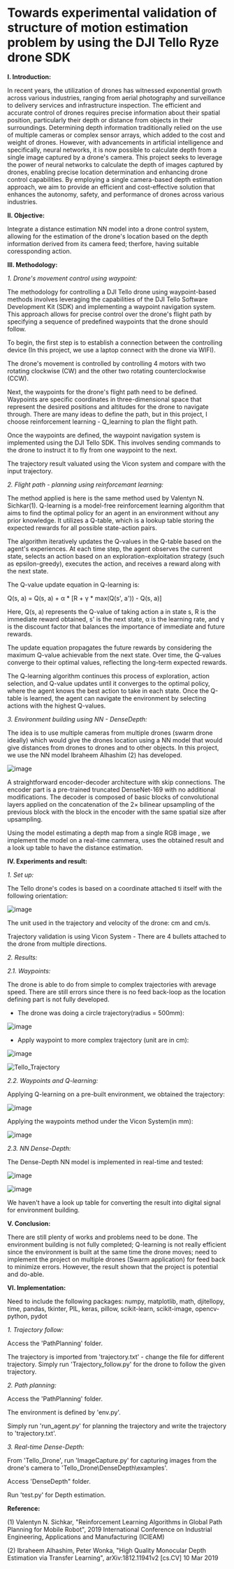 # Towards experimental validation of structure of motion estimation problem by using the DJI Tello Ryze drone SDK

**I. Introduction:**

In recent years, the utilization of drones has witnessed exponential growth across various industries, ranging from aerial photography and surveillance to delivery services and infrastructure inspection. The efficient and accurate control of drones requires precise information about their spatial position, particularly their depth or distance from objects in their surroundings. Determining depth information traditionally relied on the use of multiple cameras or complex sensor arrays, which added to the cost and weight of drones. However, with advancements in artificial intelligence and specifically, neural networks, it is now possible to calculate depth from a single image captured by a drone's camera. This project seeks to leverage the power of neural networks to calculate the depth of images captured by drones, enabling precise location determination and enhancing drone control capabilities. By employing a single camera-based depth estimation approach, we aim to provide an efficient and cost-effective solution that enhances the autonomy, safety, and performance of drones across various industries. 

**II. Objective:**

Integrate a distance estimation NN model into a drone control system, allowing for the estimation of the drone's location based on the depth information derived from its camera feed; therfore, having suitable coressponding action.

**III. Methodology:**

_1. Drone's movement control using waypoint:_

The methodology for controlling a DJI Tello drone using waypoint-based methods involves leveraging the capabilities of the DJI Tello Software Development Kit (SDK) and implementing a waypoint navigation system. This approach allows for precise control over the drone's flight path by specifying a sequence of predefined waypoints that the drone should follow.

To begin, the first step is to establish a connection between the controlling device (In this project, we use a laptop connect with the drone via WIFI).

The drone's movement is controlled by controlling 4 motors with two rotating clockwise (CW) and the other two rotating counterclockwise (CCW).

Next, the waypoints for the drone's flight path need to be defined. Waypoints are specific coordinates in three-dimensional space that represent the desired positions and altitudes for the drone to navigate through. There are many ideas to define the path, but in this project, I choose reinforcement learning - Q_learning to plan the flight path.

Once the waypoints are defined, the waypoint navigation system is implemented using the DJI Tello SDK. This involves sending commands to the drone to instruct it to fly from one waypoint to the next. 

The trajectory result valuated using the Vicon system and compare with the input trajectory.

_2. Flight path - planning using reinforcemant learning:_

The method applied is here is the same method used by Valentyn N. Sichkar(1). Q-learning is a model-free reinforcement learning algorithm that aims to find the optimal policy for an agent in an environment without any prior knowledge. It utilizes a Q-table, which is a lookup table storing the expected rewards for all possible state-action pairs.

The algorithm iteratively updates the Q-values in the Q-table based on the agent's experiences. At each time step, the agent observes the current state, selects an action based on an exploration-exploitation strategy (such as epsilon-greedy), executes the action, and receives a reward along with the next state.

The Q-value update equation in Q-learning is:

Q(s, a) = Q(s, a) + α * [R + γ * max(Q(s', a')) - Q(s, a)]

Here, Q(s, a) represents the Q-value of taking action a in state s, R is the immediate reward obtained, s' is the next state, α is the learning rate, and γ is the discount factor that balances the importance of immediate and future rewards.

The update equation propagates the future rewards by considering the maximum Q-value achievable from the next state. Over time, the Q-values converge to their optimal values, reflecting the long-term expected rewards.

The Q-learning algorithm continues this process of exploration, action selection, and Q-value updates until it converges to the optimal policy, where the agent knows the best action to take in each state. Once the Q-table is learned, the agent can navigate the environment by selecting actions with the highest Q-values.

_3. Environment building using NN - DenseDepth:_

The idea is to use multiple cameras from multiple drones (swarm drone ideally) which would give the drones location using a NN model that would give distances from drones to drones and to other objects. In this project, we use the NN model Ibraheem Alhashim (2) has developed.

![image](https://github.com/DatTrongNg/Tello_Swarm/assets/87078249/b541e318-e49d-4dec-8593-786d8dfe9bc1)

A straightforward encoder-decoder architecture with skip connections. The encoder part is a pre-trained truncated DenseNet-169 with no additional modifications. The decoder is composed of basic blocks of convolutional layers applied on the concatenation of the 2× bilinear upsampling of the previous block with the block in the encoder with the same spatial size after upsampling.

Using the model estimating a depth map from a single RGB image , we implement the model on a real-time cammera, uses the obtained result and a look up table to have the distance estimation. 

**IV. Experiments and result:**

_1. Set up:_

The Tello drone's codes is based on a coordinate attached ti itself with the following orientation:

![image](https://github.com/DatTrongNg/Tello_Swarm/assets/87078249/3f00e71a-a614-40e0-ab10-4cfcee665c8a)

The unit used in the trajectory and velocity of the drone: cm and cm/s.

Trajectory validation is using Vicon System - There are 4 bullets attached to the drone from multiple directions.

_2. Results:_

_2.1. Waypoints:_

The drone is able to do from simple to complex trajectories with arevage speed. There are still errors since there is no feed back-loop as the location defining part is not fully developed.

- The drone was doing a circle trajectory(radius = 500mm):

![image](https://github.com/DatTrongNg/Tello_Swarm/assets/87078249/b60d7540-8713-4cb4-9f95-18d25dddb105)

- Apply waypoint to more complex trajectory (unit are in cm):

![image](https://github.com/DatTrongNg/Tello_Swarm/assets/87078249/daa7c784-3f8c-45c1-ac1d-05dff410500e)

![Tello_Trajectory](https://github.com/DatTrongNg/Tello_Swarm/assets/87078249/77455e26-23ce-4240-9225-01780980bf17)

_2.2. Waypoints and Q-learning:_

Applying Q-learning on a pre-built environment, we obtained the trajectory:

![image](https://github.com/DatTrongNg/Tello_Swarm/assets/87078249/b0e8ab6d-604a-4db8-b1ce-838b76a7841b)

Applying the waypoints method under the Vicon System(in mm):

![image](https://github.com/DatTrongNg/Tello_Swarm/assets/87078249/f5eb258e-8a9e-4d1a-9211-ba2310a80591)

_2.3. NN Dense-Depth:_

The Dense-Depth NN model is implemented in real-time and tested:

![image](https://github.com/DatTrongNg/Tello_Swarm/assets/87078249/bcf0d58d-1d89-42ca-ad93-41c12c752bb6)

![image](https://github.com/DatTrongNg/Tello_Swarm/assets/87078249/17084b30-b3a1-4647-9364-437d9a5eff84)

We haven't have a look up table for converting the result into digital signal for environment building.

**V. Conclusion:**

There are still plenty of  works and problems need to be done. The environment building is not fully completed; Q-learning is not really efficient since the environment is built at the same time the drone moves; need to implement the project on multiple drones (Swarm application) for feed back to minimize errors. However, the result shown that the project is potential and do-able.

**VI. Implementation:**

Need to include the following packages: numpy, matplotlib, math, djitellopy, time, pandas, tkinter, PIL, keras, pillow, scikit-learn, scikit-image, opencv-python, pydot

_1. Trajectory follow:_

Access the 'PathPlanning' folder.

The trajectory is imported from 'trajectory.txt' - change the file for different trajectory. Simply run 'Trajectory_follow.py' for the drone to follow the given trajectory.

_2. Path planning:_

Access the 'PathPlanning' folder.

The environment is defined by 'env.py'. 

Simply run 'run_agent.py' for planning the trajectory and write the trajectory to 'trajectory.txt'.

_3. Real-time Dense-Depth:_

From 'Tello_Drone', run 'ImageCapture.py' for capturing images from the drone's camera to 'Tello_Drone\DenseDepth\examples'.

Access 'DenseDepth" folder.

Run 'test.py' for Depth estimation.

**Reference:**

(1) Valentyn N. Sichkar, "Reinforcement Learning Algorithms in Global Path Planning for Mobile Robot", 2019 International Conference on Industrial Engineering, Applications and Manufacturing (ICIEAM)

(2) Ibraheem Alhashim, Peter Wonka, "High Quality Monocular Depth Estimation via Transfer Learning", arXiv:1812.11941v2 [cs.CV] 10 Mar 2019

